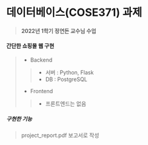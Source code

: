 # 데이터베이스(COSE371) 과제
> #### 2022년 1학기 정연돈 교수님 수업

#### 간단한 쇼핑몰 웹 구현
> * Backend
>> * 서버 : Python, Flask
>> * DB : PostgreSQL
> * Frontend
>> * 프론트엔드는 없음

##### 구현한 기능
> project_report.pdf 보고서로 작성
